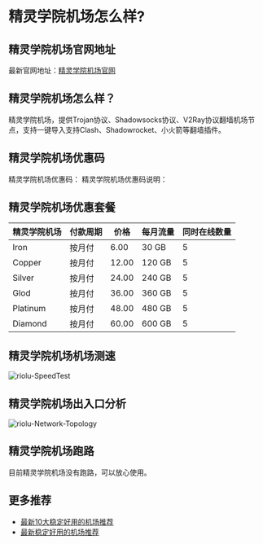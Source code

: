 # 精灵学院机场怎么样?

## 精灵学院机场官网地址
最新官网地址：[精灵学院机场官网](https://dljc.affxc.com/riolu/)

## 精灵学院机场怎么样？
精灵学院机场，提供Trojan协议、Shadowsocks协议、V2Ray协议翻墙机场节点，支持一键导入支持Clash、Shadowrocket、小火箭等翻墙插件。

## 精灵学院机场优惠码
精灵学院机场优惠码：
精灵学院机场优惠码说明：

## 精灵学院机场优惠套餐

| 精灵学院机场   | 付款周期 | 价格    | 每月流量   | 同时在线数量 |
|----------|------|-------|--------|--------|
| Iron     | 按月付  | 6.00  | 30 GB  | 5      |
| Copper   | 按月付  | 12.00 | 120 GB | 5      |
| Silver   | 按月付  | 24.00 | 240 GB | 5      |
| Glod     | 按月付  | 36.00 | 360 GB | 5      |
| Platinum | 按月付  | 48.00 | 480 GB | 5      |
| Diamond  | 按月付  | 60.00 | 600 GB | 5      |

## 精灵学院机场机场测速

![riolu-SpeedTest](https://github.com/user-attachments/assets/78cb7e34-37b0-461e-92f2-302ab72a8708)


## 精灵学院机场出入口分析

![riolu-Network-Topology](https://github.com/user-attachments/assets/1215d308-a138-4e25-9e4c-2e59c489720c)


## 精灵学院机场跑路
目前精灵学院机场没有跑路，可以放心使用。

## 更多推荐
 - [最新10大稳定好用的机场推荐](https://github.com/dailijichang/jichangtuijian)
 - [最新稳定好用的机场推荐](https://www.dailijichang.com/?utm_source=github&utm_medium=dailijichang-details)

